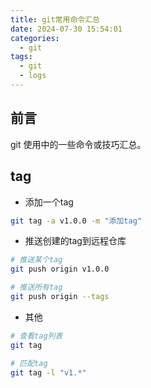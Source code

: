```yaml
---
title: git常用命令汇总
date: 2024-07-30 15:54:01
categories:
  - git
tags:
  - git
  - logs
---
```


## 前言

git 使用中的一些命令或技巧汇总。

## tag

- 添加一个tag

~~~bash
git tag -a v1.0.0 -m "添加tag"
~~~

- 推送创建的tag到远程仓库

~~~bash
# 推送某个tag
git push origin v1.0.0

# 推送所有tag
git push origin --tags
~~~

- 其他

~~~bash
# 查看tag列表
git tag

# 匹配tag
git tag -l "v1.*"
~~~
